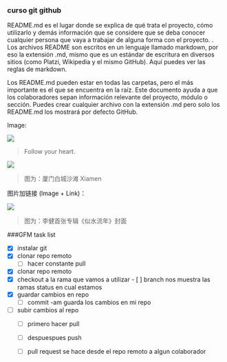 ### curso git github

README.md es el lugar donde se explica de qué trata el proyecto, cómo utilizarlo y demás información que se considere que se deba conocer cualquier persona que vaya a trabajar de alguna forma con el proyecto.
.
Los archivos README son escritos en un lenguaje llamado markdown, por eso la extensión .md, mismo que es un estándar de escritura en diversos sitios (como Platzi, Wikipedia y el mismo GitHub). Aquí puedes ver las reglas de markdown.

Los README.md pueden estar en todas las carpetas, pero el más importante es el que se encuentra en la raíz. Este documento ayuda a que los colaboradores sepan información relevante del proyecto, módulo o sección. Puedes crear cualquier archivo con la extensión .md pero solo los README.md los mostrará por defecto GitHub.

Image:

![](https://pandao.github.io/editor.md/examples/images/4.jpg)

> Follow your heart.

![](https://pandao.github.io/editor.md/examples/images/8.jpg)

> 图为：厦门白城沙滩 Xiamen

图片加链接 (Image + Link)：

[![](https://pandao.github.io/editor.md/examples/images/7.jpg)](https://pandao.github.io/editor.md/examples/images/7.jpg "李健首张专辑《似水流年》封面")

> 图为：李健首张专辑《似水流年》封面

###GFM task list

- [x] instalar git
- [x] clonar repo remoto
    - [ ] hacer constante pull
- [x] clonar repo remoto
- [x] checkout a la rama que vamos a utilizar
      - [ ] branch nos muestra las ramas status en cual estamos
- [x] guardar cambios en repo
    - [ ] commit -am guarda los cambios en mi repo
 - [ ] subir cambios al repo
    - [ ] primero hacer pull
    - [ ] despuespues push
	- [ ] pull request se hace desde el repo remoto a algun colaborador

